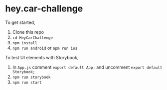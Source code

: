 # hey.car-challenge

To get started,
1. Clone this repo
2. `cd HeyCarChallenge`
3. `npm install`
4. `npm run android` or `npm run ios`

To test UI elements with Storybook,
1. In `App.js` comment `export default App;` and uncomment `export default Storybook;`
2. `npm run storybook`
3. `npm run start`
